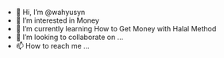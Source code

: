 - 👋 Hi, I’m @wahyusyn
- 👀 I’m interested in Money
- 🌱 I’m currently learning How to Get Money with Halal Method
- 💞️ I’m looking to collaborate on ...
- 📫 How to reach me ...

<!---
wahyusyn/wahyusyn is a ✨ special ✨ repository because its `README.md` (this file) appears on your GitHub profile.
You can click the Preview link to take a look at your changes.
--->

